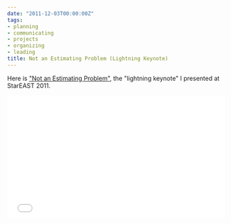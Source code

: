 ```yaml
---
date: "2011-12-03T00:00:00Z"
tags:
- planning
- communicating
- projects
- organizing
- leading
title: Not an Estimating Problem (Lightning Keynote)
---
```


Here is ["Not an Estimating Problem"](https://www.youtube.com/watch?v=Wq16Cx0ScEo),
the "lightning keynote"
I presented at StarEAST 2011.

<div style="height: 0; padding-bottom: 56.25%; position: relative; width: 100%;">
    <iframe style="height: 100%; left: 0; position: absolute; top: 0; width: 100%;" src="//www.youtube.com/embed/Wq16Cx0ScEo?rel=0" frameborder="0" allowfullscreen></iframe>
</div>

